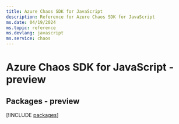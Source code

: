 ```yaml
---
title: Azure Chaos SDK for JavaScript
description: Reference for Azure Chaos SDK for JavaScript
ms.date: 04/19/2024
ms.topic: reference
ms.devlang: javascript
ms.service: chaos
---
```

# Azure Chaos SDK for JavaScript - preview
## Packages - preview
[!INCLUDE [packages](chaos-index.md)]